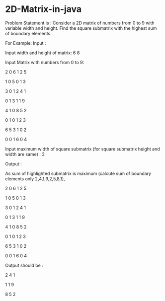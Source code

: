 # 2D-Matrix-in-java
Problem Statement is : Consider a 2D matrix of numbers from 0 to 9 with variable width and height. Find the square submatrix with the highest sum of boundary elements.

For Example:
Input :

Input width and height of matrix: 6 8

Input Matrix with numbers from 0 to 9:

2 0 6 1 2 5

1 0 5 0 1 3

3 0 1 2 4 1

0 1 3 1 1 9

4 1 0 8 5 2

0 1 0 1 2 3

6 5 3 1 0 2

0 0 1 6 0 4


Input maximum width of square submatrix (for square submatrix height and width are same) : 3





Output :

As sum of highlighted submatrix is maximum (calcute sum of boundary elements only 2,4,1,9,2,5,8,1),

2 0 6 1 2 5

1 0 5 0 1 3

3 0 1 2 4 1

0 1 3 1 1 9

4 1 0 8 5 2

0 1 0 1 2 3

6 5 3 1 0 2

0 0 1 6 0 4





Output should be :

2 4 1

1 1 9

8 5 2

